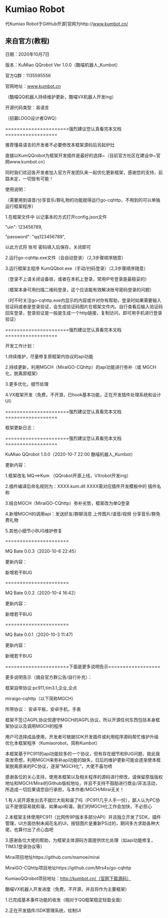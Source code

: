 # Kumiao Robot

代Kumiao Robot于GitHub开源|官网为http://www.kumbot.cn/

## 来自官方(教程)

日期：2020年10月7日

版本：KuMiao QQrobot Ver 1.0.0（酷喵机器人_Kumbot）

官方Q群：1135595556

官网地址：www.kumbot.cn

（酷喵QQ机器人持续维护更新，酷喵VX机器人开发ing）

开源代码类型：易语言

（招募LOGO设计者QWQ）

======================强烈建议您认真看完本文档==================



推荐懂易语言的开发者不必要修改本框架源码后另起炉灶

直接以KumQQrobot为框架开发插件是最好的选择~（目前官方社区在建设中~官网www.kumbot.cn）

同时我们欢迎各开发者加入官方开发团队来一起优化更新框架，感谢您的支持，前路未定，一切皆有可能！



使用说明：

（需要用到语音/分享音乐/群礼物的功能就得运行go-cqhttp，不用到的可以单独运行框架程序）

1.在框架文件中 以记事本的方式打开config.json文件

"uin": 123456789,

"password": "qq123456789",

以此方式将 账号 密码填入后保存，关闭即可

2.运行go-cqhttp.exe文件（会自动登录）（2,3步骤顺序随意）

3.运行框架主程序 KumQQbot.exe（手动/扫码登录）（2,3步骤顺序随意）



（登录不上请关闭设备锁，或者在本机上登录，常用IP号登录是最稳妥的）

（框架本身可用扫描二维码登录，这个应该能有效解决账号密码登录的问题）

（时不时关注go-cqhttp.exe内显示的内容或许对你有帮助，登录时如果需要输入验证码或者是登录验证，会生成验证码图片在框架文件内，自行查看后输入验证码回车登录，登录验证是一般是生成一个http链接，复制访问，即可用手机进行登录验证）


======================强烈建议您认真看完本文档==================

开发工作计划：

1.持续维护，尽量修复原框架内协议的api功能

2.持续更新，利用MGCH（MiraiGO-CQhttp）的api功能进行弥补（或 MGCH化，脱离原框架）

3.更多优化，细节处理

4.VX框架开发（免费，不开源，已hook基本功能，正在开发插件处理系统和设计UI）



======================强烈建议您认真看完本文档==================

框架更新日志：

======================强烈建议您认真看完本文档==================

KuMiao QQrobot 1.0.0（2020-10-7 22:00 酷喵机器人_Kumbot）

更新内容：



1.框架改名 MQ==>Kum （QQrobot开源上线，VXrobot开发ing）

2.插件编译后命名规则为：XXXX.kum.dll    XXXX需对应插件开发模板中的 插件名称

3.结合MGCH（MiraiGO-CQhttp）弥补劣势，框架改为单Q登录

4.新增MGCH的调用api：发送好友/群聊消息 上传图片/语音/视频  分享音乐/群免费礼物

5.其他小细节小BUG维护修复

======================

MQ Bate 0.0.3（2020-10-6 22:45）

更新内容：



新增若干BUG

======================

MQ Bate 0.0.2（2020-10-4 16:42）

更新内容：



新增若干BUG

======================

MQ Bate 0.0.1（2020-10-3 11:47)

更新内容：


新增若干BUG


======================下面是更多说明告示==================





更多说明告示（摘自官方群公告/自行补充）：

框架自带协议:pc911,tim3.1,企业,企点

miraigo-cqhttp（以下简称MGCH）

所带协议： 安卓平板，安卓手机，手表

框架不签订AGPL协议但遵守MGCH的AGPL协议，所以开源任何东西包括本身框架协议以及调用MGCH的程序

用户可选择成品使用，开发者可根据SDK开发插件或利用程序源码帮忙维护升级优化本框架程序（Kumiaorobot，简称Kumbot）

本框架基于PC911的api功能较多的一个协议，但有存在细节和BUG问题，故此我突发奇想，利用MGCH来弥补api功能的缺失，日后的维护更新可能会逐渐使本框架脱离原来的PC协议，逐渐"MGCH化"，大佬不喜勿喷

感谢各位的关心支持，使用本框架以及相关程序的源码进行修改，请保留原版版权地址和MGCH/Mirai的Github版权地址，并且不支持不鼓励进行商业/非法活动，所造成一切后果请您自行承担，与本作者/MGCH/Mirai无关！



1.有人说开源发出去不就烂大街和谐了吗（PC911几乎人手一份），鄙人认为PC协议不是很容易就和谐，如果api和谐，我们的MGCH化工作会加快，不必担心

2.本框架主体使用PC911（比网传9P版本多部分API）并且独立开发了SDK，插件管理，UI方面仿制未闻花名的UI，按钮图片是重新PS过的，期间多方求助各种大佬，也算付出了点心血吧

3.感谢各位大佬的帮助，为框架主体源码方面提供优化处理（如api功能修复，TIM3.1登录协议等）



Mirai项目地址https://github.com/mamoe/mirai

MiraiGO-CQhttp项目地址https://github.com/Mrs4s/go-cqhttp

KumiaoQQrobot项目地址：http://kumbot.cn/（官网下载源码）




酷喵VX机器人开发进度（免费，不开源，并且将作为主要框架）

1.已完成基本事件功能的收发（相对于QQ框架稳定轻盈全面）

2.正在开发插件/SDK管理系统，绘制UI
